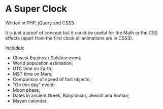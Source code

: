 # A Super Clock

Written in PHP, jQuery and CSS3.

It is just a proof of concept but it could be useful for the Math or the CSS effects (apart from the first clock all animations are in CSS3).

Includes:
- Closest Equinox / Solstice event;
- World population estimation;
- UTC time on Earth;
- MST time on Mars;
- Comparison of speed of fast objects;
- "On this day" event;
- Moon phase;
- Dates in ancient Greek, Babylonian, Jewish and Roman;
- Mayan calendar.